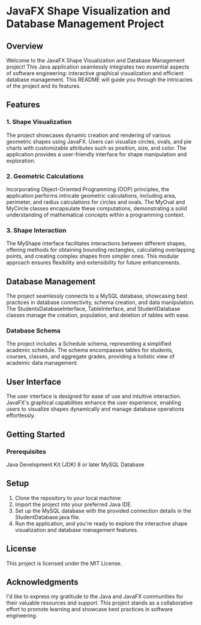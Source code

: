 # JavaFX Shape Visualization and Database Management Project

## **Overview**
Welcome to the JavaFX Shape Visualization and Database Management project! This  Java application seamlessly integrates two essential aspects of software engineering: interactive graphical visualization and efficient database management. This README will guide you through the intricacies of the project and its features.

## **Features**
### 1. Shape Visualization
The project showcases dynamic creation and rendering of various geometric shapes using JavaFX. Users can visualize circles, ovals, and pie charts with customizable attributes such as position, size, and color. The application provides a user-friendly interface for shape manipulation and exploration.

### 2. Geometric Calculations
Incorporating Object-Oriented Programming (OOP) principles, the application performs intricate geometric calculations, including area, perimeter, and radius calculations for circles and ovals. The MyOval and MyCircle classes encapsulate these computations, demonstrating a solid understanding of mathematical concepts within a programming context.

### 3. Shape Interaction
The MyShape interface facilitates interactions between different shapes, offering methods for obtaining bounding rectangles, calculating overlapping points, and creating complex shapes from simpler ones. This modular approach ensures flexibility and extensibility for future enhancements.

## **Database Management**
The project seamlessly connects to a MySQL database, showcasing best practices in database connectivity, schema creation, and data manipulation. The StudentsDatabaseInterface, TableInterface, and StudentDatabase classes manage the creation, population, and deletion of tables with ease.

### Database Schema
The project includes a Schedule schema, representing a simplified academic schedule. The schema encompasses tables for students, courses, classes, and aggregate grades, providing a holistic view of academic data management.

## **User Interface**
The user interface is designed for ease of use and intuitive interaction. JavaFX's graphical capabilities enhance the user experience, enabling users to visualize shapes dynamically and manage database operations effortlessly.

## **Getting Started**
### Prerequisites
Java Development Kit (JDK) 8 or later
MySQL Database

## Setup
1. Clone the repository to your local machine:
2. Import the project into your preferred Java IDE.
3. Set up the MySQL database with the provided connection details in the StudentDatabase.java file.
4. Run the application, and you're ready to explore the interactive shape visualization and database management features.

## License
This project is licensed under the MIT License.

## Acknowledgments
I'd like to express my gratitude to the Java and JavaFX communities for their valuable resources and support. This project stands as a collaborative effort to promote learning and showcase best practices in software engineering.
